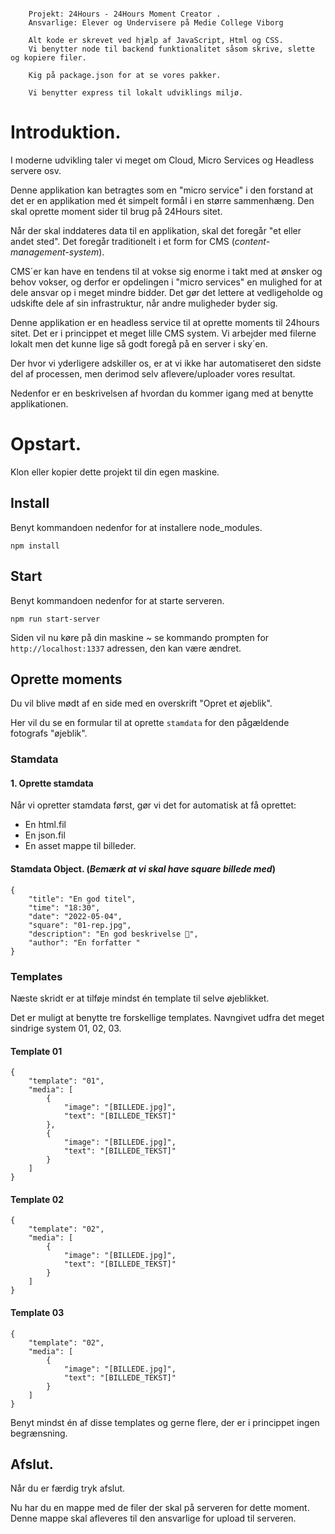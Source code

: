 ```

    Projekt: 24Hours - 24Hours Moment Creator .
    Ansvarlige: Elever og Undervisere på Medie College Viborg

    Alt kode er skrevet ved hjælp af JavaScript, Html og CSS.
    Vi benytter node til backend funktionalitet såsom skrive, slette og kopiere filer.

    Kig på package.json for at se vores pakker.
    
    Vi benytter express til lokalt udviklings miljø.

```

# Introduktion.

I moderne udvikling taler vi meget om Cloud, Micro Services og Headless servere osv.

Denne applikation kan betragtes som en "micro service" i den forstand at det er en applikation med ét simpelt formål i en større sammenhæng. Den skal oprette moment sider til brug på 24Hours sitet.

Når der skal inddateres data til en applikation, skal det foregår "et eller andet sted". Det foregår traditionelt i et form for CMS (*content-management-system*).

CMS´er kan have en tendens til at vokse sig enorme i takt med at ønsker og behov vokser, og derfor er opdelingen i "micro services" en mulighed for at dele ansvar op i meget mindre bidder. 
Det gør det lettere at vedligeholde og udskifte dele af sin infrastruktur, når andre muligheder byder sig.

Denne applikation er en headless service til at oprette moments til 24hours sitet. Det er i princippet et meget lille CMS system. Vi arbejder med filerne lokalt men det kunne lige så godt foregå på en server i sky´en.

Der hvor vi yderligere adskiller os, er at vi ikke har automatiseret den sidste del af processen, men derimod selv aflevere/uploader vores resultat.

Nedenfor er en beskrivelsen af hvordan du kommer igang med at benytte applikationen.

# Opstart.

Klon eller kopier dette projekt til din egen maskine.

## Install

Benyt kommandoen nedenfor for at installere node_modules.
```
npm install
```

## Start

Benyt kommandoen nedenfor for at starte serveren.
```
npm run start-server 
```

Siden vil nu køre på din maskine ~ se kommando prompten for `http://localhost:1337` adressen, den kan være ændret.

## Oprette moments

Du vil blive mødt af en side med en overskrift "Opret et øjeblik".

Her vil du se en formular til at oprette ``stamdata`` for den pågældende fotografs "øjeblik".

### Stamdata

#### 1. Oprette stamdata

Når vi opretter stamdata først, gør vi det for automatisk at få oprettet:

* En html.fil
* En json.fil
* En asset mappe til billeder.

#### Stamdata Object. (*Bemærk at vi skal have square billede med*)
```
{
    "title": "En god titel",
    "time": "18:30",
    "date": "2022-05-04",
    "square": "01-rep.jpg",
    "description": "En god beskrivelse 💪",
    "author": "En forfatter "
}
```

### Templates

Næste skridt er at tilføje mindst én template til selve øjeblikket.

Det er muligt at benytte tre forskellige templates. Navngivet udfra det meget sindrige system 01, 02, 03.

#### Template 01
```
{
    "template": "01",
    "media": [
        {
            "image": "[BILLEDE.jpg]",
            "text": "[BILLEDE_TEKST]"
        },
        {
            "image": "[BILLEDE.jpg]",
            "text": "[BILLEDE_TEKST]"
        }
    ]
}
```

#### Template 02
```
{
    "template": "02",
    "media": [
        {
            "image": "[BILLEDE.jpg]",
            "text": "[BILLEDE_TEKST]"
        }
    ]
}
```

#### Template 03
```
{
    "template": "02",
    "media": [
        {
            "image": "[BILLEDE.jpg]",
            "text": "[BILLEDE_TEKST]"
        }
    ]
}
```
Benyt mindst én af disse templates og gerne flere, der er i princippet ingen begrænsning.

## Afslut.

Når du er færdig tryk afslut.

Nu har du en mappe med de filer der skal på serveren for dette moment. Denne mappe skal afleveres til den ansvarlige for upload til serveren.



